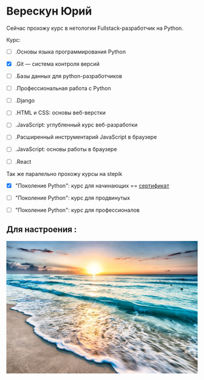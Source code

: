 # Верескун Юрий 

Cейчас прохожу курс в нетологии Fullstack-разработчик на Python. 

Курс: 

- [ ] .Основы языка программирования Python
- [x] .Git — система контроля версий
- [ ] .Базы данных для python-разработчиков
- [ ] .Профессиональная работа с Python
- [ ] .Django
- [ ] .HTML и CSS: основы веб-верстки
- [ ] .JavaScript: углубленный курс веб-разработки
- [ ] .Расширенный инструментарий JavaScript в браузере
- [ ] .JavaScript: основы работы в браузере
- [ ] .React


Так же паралельно прохожу курсы на stepik

- [x] "Поколение Python": курс для начинающих  ==  [сертификат](
https://stepik.org/cert/1604072)
- [ ] "Поколение Python": курс для продвинутых
- [ ] "Поколение Python": курс для профессионалов


## Для настроения :

![море](/sea.webp)
